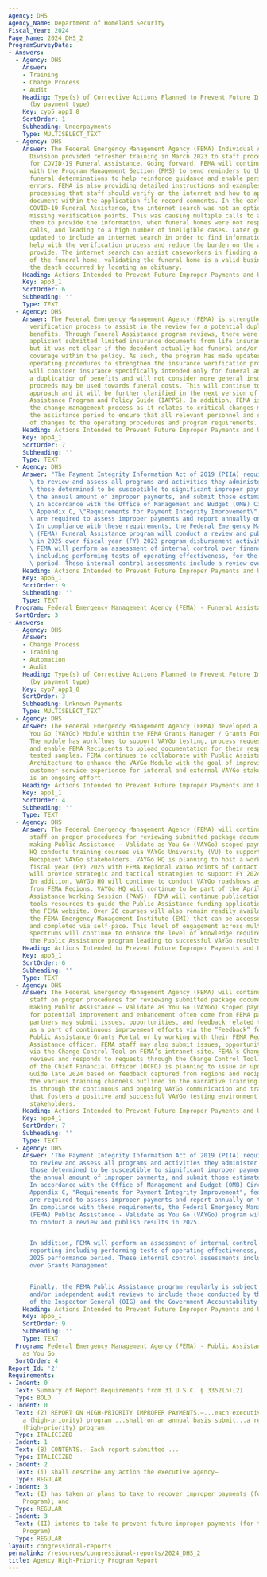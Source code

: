 ```yaml
---
Agency: DHS
Agency_Name: Department of Homeland Security
Fiscal_Year: 2024
Page_Name: 2024_DHS_2
ProgramSurveyData:
- Answers:
  - Agency: DHS
    Answer:
    - Training
    - Change Process
    - Audit
    Heading: Type(s) of Corrective Actions Planned to Prevent Future Improper Payments
      (by payment type)
    Key: cyp5_app1_8
    SortOrder: 1
    Subheading: Underpayments
    Type: MULTISELECT_TEXT
  - Agency: DHS
    Answer: The Federal Emergency Management Agency (FEMA) Individual Assistance (IA)
      Division provided refresher training in March 2023 to staff processing requests
      for COVID-19 Funeral Assistance. Going forward, FEMA will continue to coordinate
      with the Program Management Section (PMS) to send reminders to the staff processing
      funeral determinations to help reinforce guidance and enable personnel to mitigate
      errors. FEMA is also providing detailed instructions and examples of information
      processing that staff should verify on the internet and how to appropriately
      document within the application file record comments. In the early stages of
      COVID-19 Funeral Assistance, the internet search was not an option to resolving
      missing verification points. This was causing multiple calls to applicants asking
      them to provide the information, when funeral homes were not responding to verification
      calls, and leading to a high number of ineligible cases. Later guidance was
      updated to include an internet search in order to find information that would
      help with the verification process and reduce the burden on the applicant to
      provide. The internet search can assist caseworkers in finding a phone number
      of the funeral home, validating the funeral home is a valid business and confirming
      the death occurred by locating an obituary.
    Heading: Actions Intended to Prevent Future Improper Payments and Unknown Payments
    Key: app3_1
    SortOrder: 6
    Subheading: ''
    Type: TEXT
  - Agency: DHS
    Answer: The Federal Emergency Management Agency (FEMA) is strengthening the insurance
      verification process to assist in the review for a potential duplication of
      benefits. Through Funeral Assistance program reviews, there were noted instances
      applicant submitted limited insurance documents from life insurance companies,
      but it was not clear if the decedent actually had funeral and/or burial insurance
      coverage within the policy. As such, the program has made updates to the current
      operating procedures to strengthen the insurance verification process. FEMA
      will consider insurance specifically intended only for funeral and burial costs
      a duplication of benefits and will not consider more general insurance for which
      proceeds may be used towards funeral costs. This will continue to be program’s
      approach and it will be further clarified in the next version of the Individual
      Assistance Program and Policy Guide (IAPPG). In addition, FEMA is also enhancing
      the change management process as it relates to critical changes made throughout
      the assistance period to ensure that all relevant personnel and staff are aware
      of changes to the operating procedures and program requirements.
    Heading: Actions Intended to Prevent Future Improper Payments and Unknown Payments
    Key: app4_1
    SortOrder: 7
    Subheading: ''
    Type: TEXT
  - Agency: DHS
    Answer: "The Payment Integrity Information Act of 2019 (PIIA) requires agencies\
      \ to review and assess all programs and activities they administer and identify\
      \ those determined to be susceptible to significant improper payments, estimate\
      \ the annual amount of improper payments, and submit those estimates to Congress.\
      \ In accordance with the Office of Management and Budget (OMB) Circular A-123,\
      \ Appendix C, \"Requirements for Payment Integrity Improvement\", federal agencies\
      \ are required to assess improper payments and report annually on their efforts.\
      \ In compliance with these requirements, the Federal Emergency Management Agency\
      \ (FEMA) Funeral Assistance program will conduct a review and publish results\
      \ in 2025 over fiscal year (FY) 2023 program disbursement activity. \n\nIn addition,\
      \ FEMA will perform an assessment of internal control over financial reporting\
      \ including performing tests of operating effectiveness, for the FY 2025 performance\
      \ period. These internal control assessments include a review over Grants Management."
    Heading: Actions Intended to Prevent Future Improper Payments and Unknown Payments
    Key: app6_1
    SortOrder: 9
    Subheading: ''
    Type: TEXT
  Program: Federal Emergency Management Agency (FEMA) - Funeral Assistance
  SortOrder: 3
- Answers:
  - Agency: DHS
    Answer:
    - Change Process
    - Training
    - Automation
    - Audit
    Heading: Type(s) of Corrective Actions Planned to Prevent Future Improper Payments
      (by payment type)
    Key: cyp7_app1_8
    SortOrder: 3
    Subheading: Unknown Payments
    Type: MULTISELECT_TEXT
  - Agency: DHS
    Answer: The Federal Emergency Management Agency (FEMA) developed a Validate as
      You Go (VAYGo) Module within the FEMA Grants Manager / Grants Portal platform.
      The module has workflows to support VAYGo testing, process requests for information,
      and enable FEMA Recipients to upload documentation for their respective VAYGo
      tested samples. FEMA continues to collaborate with Public Assistance Business
      Architecture to enhance the VAYGo Module with the goal of improving the VAYGo
      customer service experience for internal and external VAYGo stakeholders. This
      is an ongoing effort.
    Heading: Actions Intended to Prevent Future Improper Payments and Unknown Payments
    Key: app1_1
    SortOrder: 4
    Subheading: ''
    Type: TEXT
  - Agency: DHS
    Answer: The Federal Emergency Management Agency (FEMA) will continue to train
      staff on proper procedures for reviewing submitted package documentation and
      making Public Assistance – Validate as You Go (VAYGo) scoped payments. VAYGo
      HQ conducts training courses via VAYGo University (VU) to support Regional and
      Recipient VAYGo stakeholders. VAYGo HQ is planning to host a workshop in early
      fiscal year (FY) 2025 with FEMA Regional VAYGo Points of Contact. This workshop
      will provide strategic and tactical strategies to support FY 2024 testing efforts.
      In addition, VAYGo HQ will continue to conduct VAYGo roadshows as requested
      from FEMA Regions. VAYGo HQ will continue to be part of the April 2025 Public
      Assistance Working Session (PAWS). FEMA will continue publication of helpful
      tools resources to guide the Public Assistance funding application process on
      the FEMA website. Over 20 courses will also remain readily available through
      the FEMA Emergency Management Institute (EMI) that can be accessed at any time
      and completed via self-pace. This level of engagement across multiple VAYGo
      spectrums will continue to enhance the level of knowledge required to strengthen
      the Public Assistance program leading to successful VAYGo results.
    Heading: Actions Intended to Prevent Future Improper Payments and Unknown Payments
    Key: app3_1
    SortOrder: 6
    Subheading: ''
    Type: TEXT
  - Agency: DHS
    Answer: The Federal Emergency Management Agency (FEMA) will continue to train
      staff on proper procedures for reviewing submitted package documentation and
      making Public Assistance – Validate as You Go (VAYGo) scoped payments. Areas
      for potential improvement and enhancement often come from FEMA partners. FEMA
      partners may submit issues, opportunities, and feedback related to Public Assistance
      as a part of continuous improvement efforts via the “Feedback” feature in the
      Public Assistance Grants Portal or by working with their FEMA Regional Public
      Assistance officer. FEMA staff may also submit issues, opportunities, and feedback
      via the Change Control Tool on FEMA’s intranet site. FEMA’s Change Control Unit
      reviews and responds to requests through the Change Control Tool. The FEMA Office
      of the Chief Financial Officer (OCFO) is planning to issue an updated VAYGo
      Guide late 2024 based on feedback captured from regions and recipients through
      the various training channels outlined in the narrative Training section. It
      is through the continuous and ongoing VAYGo communication and training channels
      that fosters a positive and successful VAYGo testing environment for all VAYGo
      stakeholders.
    Heading: Actions Intended to Prevent Future Improper Payments and Unknown Payments
    Key: app4_1
    SortOrder: 7
    Subheading: ''
    Type: TEXT
  - Agency: DHS
    Answer: 'The Payment Integrity Information Act of 2019 (PIIA) requires agencies
      to review and assess all programs and activities they administer and identify
      those determined to be susceptible to significant improper payments, estimate
      the annual amount of improper payments, and submit those estimates to Congress.
      In accordance with the Office of Management and Budget (OMB) Circular No. A-123,
      Appendix C, "Requirements for Payment Integrity Improvement", federal agencies
      are required to assess improper payments and report annually on their efforts.
      In compliance with these requirements, the Federal Emergency Management Agency
      (FEMA) Public Assistance - Validate as You Go (VAYGo) program will continue
      to conduct a review and publish results in 2025.


      In addition, FEMA will perform an assessment of internal control over financial
      reporting including performing tests of operating effectiveness, for the FY
      2025 performance period. These internal control assessments include a review
      over Grants Management.


      Finally, the FEMA Public Assistance program regularly is subject to external
      and/or independent audit reviews to include those conducted by the DHS Office
      of the Inspector General (OIG) and the Government Accountability Office (GAO).'
    Heading: Actions Intended to Prevent Future Improper Payments and Unknown Payments
    Key: app6_1
    SortOrder: 9
    Subheading: ''
    Type: TEXT
  Program: Federal Emergency Management Agency (FEMA) - Public Assistance - Validate
    as You Go
  SortOrder: 4
Report_Id: '2'
Requirements:
- Indent: 0
  Text: Summary of Report Requirements from 31 U.S.C. § 3352(b)(2)
  Type: BOLD
- Indent: 0
  Text: (2) REPORT ON HIGH-PRIORITY IMPROPER PAYMENTS.—...each executive agency with
    a (high-priority) program ...shall on an annual basis submit...a report on that
    (high-priority) program.
  Type: ITALICIZED
- Indent: 1
  Text: (B) CONTENTS.— Each report submitted ...
  Type: ITALICIZED
- Indent: 2
  Text: (i) shall describe any action the executive agency—
  Type: REGULAR
- Indent: 3
  Text: (I) has taken or plans to take to recover improper payments (for the High-Priority
    Program); and
  Type: REGULAR
- Indent: 3
  Text: (II) intends to take to prevent future improper payments (for the High-Priority
    Program)
  Type: REGULAR
layout: congressional-reports
permalink: /resources/congressional-reports/2024_DHS_2
title: Agency High-Priority Program Report
---
```

